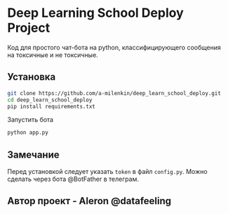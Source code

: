 # Deep Learning School Deploy Project 


Код для простого чат-бота на python, классифицирующего сообщения на токсичные и не токсичные. 


## Установка

```bash
git clone https://github.com/a-milenkin/deep_learn_school_deploy.git
cd deep_learn_school_deploy
pip install requirements.txt
```

Запустить бота

```bash
python app.py
```

## Замечание
Перед установкой следует указать `token` в файл `config.py`. Можно сделать через бота @BotFather в телеграм. 


## Автор проект - Aleron @datafeeling
